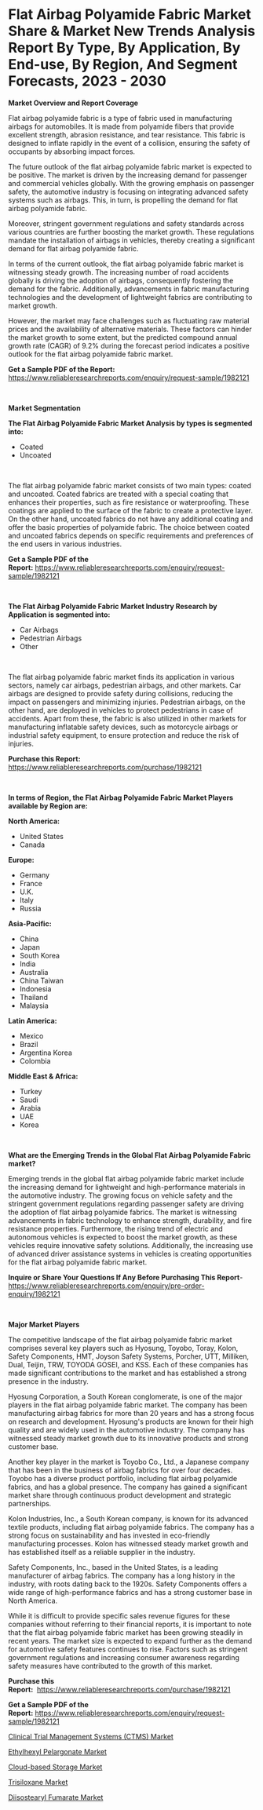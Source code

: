 <p><h1>Flat Airbag Polyamide Fabric Market Share & Market New Trends Analysis Report By Type, By Application, By End-use, By Region, And Segment Forecasts, 2023 - 2030</h1></p><p><strong>Market Overview and Report Coverage</strong></p>
<p><p>Flat airbag polyamide fabric is a type of fabric used in manufacturing airbags for automobiles. It is made from polyamide fibers that provide excellent strength, abrasion resistance, and tear resistance. This fabric is designed to inflate rapidly in the event of a collision, ensuring the safety of occupants by absorbing impact forces.</p><p>The future outlook of the flat airbag polyamide fabric market is expected to be positive. The market is driven by the increasing demand for passenger and commercial vehicles globally. With the growing emphasis on passenger safety, the automotive industry is focusing on integrating advanced safety systems such as airbags. This, in turn, is propelling the demand for flat airbag polyamide fabric.</p><p>Moreover, stringent government regulations and safety standards across various countries are further boosting the market growth. These regulations mandate the installation of airbags in vehicles, thereby creating a significant demand for flat airbag polyamide fabric.</p><p>In terms of the current outlook, the flat airbag polyamide fabric market is witnessing steady growth. The increasing number of road accidents globally is driving the adoption of airbags, consequently fostering the demand for the fabric. Additionally, advancements in fabric manufacturing technologies and the development of lightweight fabrics are contributing to market growth.</p><p>However, the market may face challenges such as fluctuating raw material prices and the availability of alternative materials. These factors can hinder the market growth to some extent, but the predicted compound annual growth rate (CAGR) of 9.2% during the forecast period indicates a positive outlook for the flat airbag polyamide fabric market.</p></p>
<p><strong>Get a Sample PDF of the Report:</strong> <a href="https://www.reliableresearchreports.com/enquiry/request-sample/1982121">https://www.reliableresearchreports.com/enquiry/request-sample/1982121</a></p>
<p>&nbsp;</p>
<p><strong>Market Segmentation</strong></p>
<p><strong>The Flat Airbag Polyamide Fabric Market Analysis by types is segmented into:</strong></p>
<p><ul><li>Coated</li><li>Uncoated</li></ul></p>
<p>&nbsp;</p>
<p><p>The flat airbag polyamide fabric market consists of two main types: coated and uncoated. Coated fabrics are treated with a special coating that enhances their properties, such as fire resistance or waterproofing. These coatings are applied to the surface of the fabric to create a protective layer. On the other hand, uncoated fabrics do not have any additional coating and offer the basic properties of polyamide fabric. The choice between coated and uncoated fabrics depends on specific requirements and preferences of the end users in various industries.</p></p>
<p><strong>Get a Sample PDF of the Report:</strong>&nbsp;<a href="https://www.reliableresearchreports.com/enquiry/request-sample/1982121">https://www.reliableresearchreports.com/enquiry/request-sample/1982121</a></p>
<p>&nbsp;</p>
<p><strong>The Flat Airbag Polyamide Fabric Market Industry Research by Application is segmented into:</strong></p>
<p><ul><li>Car Airbags</li><li>Pedestrian Airbags</li><li>Other</li></ul></p>
<p>&nbsp;</p>
<p><p>The flat airbag polyamide fabric market finds its application in various sectors, namely car airbags, pedestrian airbags, and other markets. Car airbags are designed to provide safety during collisions, reducing the impact on passengers and minimizing injuries. Pedestrian airbags, on the other hand, are deployed in vehicles to protect pedestrians in case of accidents. Apart from these, the fabric is also utilized in other markets for manufacturing inflatable safety devices, such as motorcycle airbags or industrial safety equipment, to ensure protection and reduce the risk of injuries.</p></p>
<p><strong>Purchase this Report:</strong>&nbsp; <a href="https://www.reliableresearchreports.com/purchase/1982121">https://www.reliableresearchreports.com/purchase/1982121</a></p>
<p>&nbsp;</p>
<p><strong>In terms of Region, the Flat Airbag Polyamide Fabric Market Players available by Region are:</strong></p>
<p>
    <p> <strong> North America: </strong>
        <ul>
            <li>United States</li>
            <li>Canada</li>
        </ul>
        </p> 
    <p> <strong> Europe: </strong>
        <ul>
            <li>Germany</li>
            <li>France</li>
            <li>U.K.</li>
            <li>Italy</li>
            <li>Russia</li>
        </ul>
        </p> 
    <p> <strong> Asia-Pacific: </strong>
        <ul>
            <li>China</li>
            <li>Japan</li>
            <li>South Korea</li>
            <li>India</li>
            <li>Australia</li>
            <li>China Taiwan</li>
            <li>Indonesia</li>
            <li>Thailand</li>
            <li>Malaysia</li>
        </ul>
        </p> 
    <p> <strong> Latin America: </strong>
        <ul>
            <li>Mexico</li>
            <li>Brazil</li>
            <li>Argentina Korea</li>
            <li>Colombia</li>
        </ul>
        </p> 
    <p> <strong> Middle East & Africa: </strong>
        <ul>
            <li>Turkey</li>
            <li>Saudi</li>
            <li>Arabia</li>
            <li>UAE</li>
            <li>Korea</li>
        </ul>
    </p>
    </p>
<p>&nbsp;</p>
<p><strong>What are the Emerging Trends in the Global Flat Airbag Polyamide Fabric market?</strong></p>
<p><p>Emerging trends in the global flat airbag polyamide fabric market include the increasing demand for lightweight and high-performance materials in the automotive industry. The growing focus on vehicle safety and the stringent government regulations regarding passenger safety are driving the adoption of flat airbag polyamide fabrics. The market is witnessing advancements in fabric technology to enhance strength, durability, and fire resistance properties. Furthermore, the rising trend of electric and autonomous vehicles is expected to boost the market growth, as these vehicles require innovative safety solutions. Additionally, the increasing use of advanced driver assistance systems in vehicles is creating opportunities for the flat airbag polyamide fabric market.</p></p>
<p><strong>Inquire or Share Your Questions If Any Before Purchasing This Report</strong>- <a href="https://www.reliableresearchreports.com/enquiry/pre-order-enquiry/1982121">https://www.reliableresearchreports.com/enquiry/pre-order-enquiry/1982121</a></p>
<p>&nbsp;</p>
<p><strong>Major Market Players</strong></p>
<p><p>The competitive landscape of the flat airbag polyamide fabric market comprises several key players such as Hyosung, Toyobo, Toray, Kolon, Safety Components, HMT, Joyson Safety Systems, Porcher, UTT, Milliken, Dual, Teijin, TRW, TOYODA GOSEI, and KSS. Each of these companies has made significant contributions to the market and has established a strong presence in the industry.</p><p>Hyosung Corporation, a South Korean conglomerate, is one of the major players in the flat airbag polyamide fabric market. The company has been manufacturing airbag fabrics for more than 20 years and has a strong focus on research and development. Hyosung's products are known for their high quality and are widely used in the automotive industry. The company has witnessed steady market growth due to its innovative products and strong customer base.</p><p>Another key player in the market is Toyobo Co., Ltd., a Japanese company that has been in the business of airbag fabrics for over four decades. Toyobo has a diverse product portfolio, including flat airbag polyamide fabrics, and has a global presence. The company has gained a significant market share through continuous product development and strategic partnerships.</p><p>Kolon Industries, Inc., a South Korean company, is known for its advanced textile products, including flat airbag polyamide fabrics. The company has a strong focus on sustainability and has invested in eco-friendly manufacturing processes. Kolon has witnessed steady market growth and has established itself as a reliable supplier in the industry.</p><p>Safety Components, Inc., based in the United States, is a leading manufacturer of airbag fabrics. The company has a long history in the industry, with roots dating back to the 1920s. Safety Components offers a wide range of high-performance fabrics and has a strong customer base in North America.</p><p>While it is difficult to provide specific sales revenue figures for these companies without referring to their financial reports, it is important to note that the flat airbag polyamide fabric market has been growing steadily in recent years. The market size is expected to expand further as the demand for automotive safety features continues to rise. Factors such as stringent government regulations and increasing consumer awareness regarding safety measures have contributed to the growth of this market.</p></p>
<p><strong>Purchase this Report:</strong>&nbsp;&nbsp;<a href="https://www.reliableresearchreports.com/purchase/1982121">https://www.reliableresearchreports.com/purchase/1982121</a></p>
<p></p>
<p><strong>Get a Sample PDF of the Report:</strong>&nbsp;<a href="https://www.reliableresearchreports.com/enquiry/request-sample/1982121">https://www.reliableresearchreports.com/enquiry/request-sample/1982121</a></p>
<p><p><a href="https://github.com/ruslanpoljakovrd177/Market-Research-Report-List-1/blob/main/clinical-trial-management-systems-ctms-market.md">Clinical Trial Management Systems (CTMS) Market</a></p><p><a href="https://medium.com/@christianhunter987/ethylhexyl-pelargonate-market-comprehensive-assessment-by-type-application-and-geography-b87f22c36d56">Ethylhexyl Pelargonate Market</a></p><p><a href="https://github.com/grishafomin4852/Market-Research-Report-List-1/blob/main/cloud-based-storage-market.md">Cloud-based Storage Market</a></p><p><a href="https://medium.com/@janrussell6445/decoding-trisiloxane-market-metrics-market-share-trends-and-growth-patterns-c7ff865b163e">Trisiloxane Market</a></p><p><a href="https://medium.com/@jaylonlesch/analyzing-diisostearyl-fumarate-market-global-industry-perspective-and-forecast-2023-to-2030-a2c7dc9c9983">Diisostearyl Fumarate Market</a></p></p>